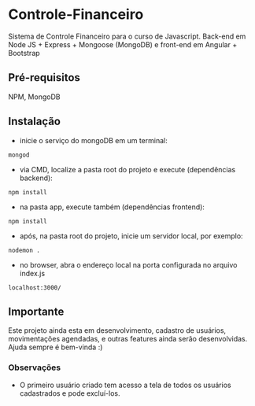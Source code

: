 # Controle-Financeiro
Sistema de Controle Financeiro para o curso de Javascript.
Back-end em Node JS + Express + Mongoose (MongoDB) e front-end em Angular + Bootstrap

## Pré-requisitos
NPM, MongoDB

## Instalação
- inicie o serviço do mongoDB em um terminal:
```
mongod
```

- via CMD, localize a pasta root do projeto e execute (dependências backend):
```
npm install
```
- na pasta app, execute também (dependências frontend):
```
npm install
```

- após, na pasta root do projeto, inicie um servidor local, por exemplo:
```
nodemon .
```

- no browser, abra o endereço local na porta configurada no arquivo index.js
```
localhost:3000/
```

## Importante
Este projeto ainda esta em desenvolvimento, cadastro de usuários, movimentações agendadas, e outras features ainda serão desenvolvidas.
Ajuda sempre é bem-vinda :)

### Observações
* O primeiro usuário criado tem acesso a tela de todos os usuários cadastrados e pode excluí-los.
